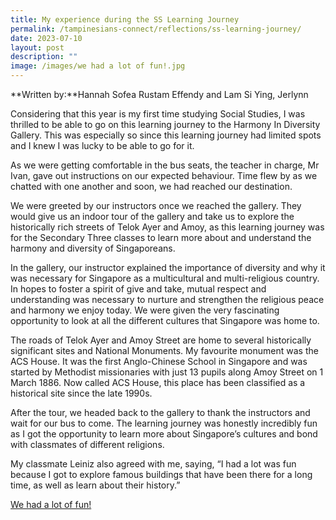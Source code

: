 ```yaml
---
title: My experience during the SS Learning Journey
permalink: /tampinesians-connect/reflections/ss-learning-journey/
date: 2023-07-10
layout: post
description: ""
image: /images/we had a lot of fun!.jpg
---
```

**Written by:**Hannah Sofea Rustam Effendy and Lam Si Ying, Jerlynn

Considering that this year is my first time studying Social Studies, I was thrilled to be able to go on this learning journey to the Harmony In Diversity Gallery. This was especially so since this learning journey had limited spots and I knew I was lucky to be able to go for it. 

As we were getting comfortable in the bus seats, the teacher in charge, Mr Ivan, gave out instructions on our expected behaviour. Time flew by as we chatted with one another and soon, we had reached our destination. 

We were greeted by our instructors once we reached the gallery. They would give us an indoor tour of the gallery and take us to explore the historically rich streets of Telok Ayer and Amoy, as this learning journey was for the Secondary Three classes to learn more about and understand the harmony and diversity of Singaporeans.

In the gallery, our instructor explained the importance of diversity and why it was necessary for Singapore as a multicultural and multi-religious country. In hopes to foster a spirit of give and take, mutual respect and understanding was necessary to nurture and strengthen the religious peace and harmony we enjoy today. We were given the very fascinating opportunity to look at all the different cultures that Singapore was home to.

The roads of Telok Ayer and Amoy Street are home to several historically significant sites and National Monuments. My favourite monument was the ACS House. It was the first Anglo-Chinese School in Singapore and was started by Methodist missionaries with just 13 pupils along Amoy Street on 1 March 1886. Now called ACS House, this place has been classified as a historical site since the late 1990s.

After the tour, we headed back to the gallery to thank the instructors and wait for our bus to come. The learning journey was honestly incredibly fun as I got the opportunity to learn more about Singapore’s cultures and bond with classmates of different religions. 

My classmate Leiniz also agreed with me, saying, “I had a lot was fun because I got to explore famous buildings that have been there for a long time, as well as learn about their history.”

[We had a lot of fun!](/images/we%20had%20a%20lot%20of%20fun!.jpg)
